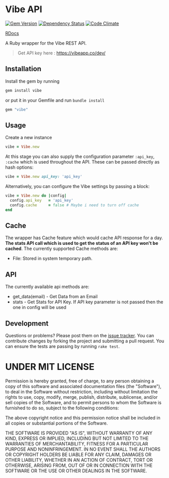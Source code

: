 Vibe API
========
[![Gem Version](https://badge.fury.io/rb/vibe.png)][gem]
[![Dependency Status](https://gemnasium.com/amalfra/vibe.png)][gemnasium]
[![Code Climate](https://codeclimate.com/github/amalfra/vibe.png)][codeclimate]

[gem]: http://badge.fury.io/rb/vibe
[gemnasium]: https://gemnasium.com/amalfra/vibe
[codeclimate]: https://codeclimate.com/github/amalfra/vibe

[RDocs](http://rubydoc.info/github/amalfra/vibe/master/frames)

A Ruby wrapper for the Vibe REST API.

> Get API key here : https://vibeapp.co/dev/

## Installation

Install the gem by running

```ruby
gem install vibe
```

or put it in your Gemfile and run `bundle install`

```ruby
gem "vibe"
```

## Usage

Create a new instance

```ruby
vibe = Vibe.new
```

At this stage you can also supply the configuration parameter `:api_key`, `:cache` which is used throughout the API. These can be passed directly as hash options:

```ruby
vibe = Vibe.new api_key: 'api_key'
```

Alternatively, you can configure the Vibe settings by passing a block:

```ruby
vibe = Vibe.new do |config|
  config.api_key   = 'api_key'
  config.cache     = false # Maybe i need to turn off cache
end
```

## Cache

The wrapper has Cache feature which would cache API response for a day. **The stats API call which is used to get the status of an API key won't be cached**. The currently supported Cache methods are:
 * File: Stored in system temporary path.

## API

The currently available api methods are:
 * get_data(email) - Get Data from an Email
 * stats           - Get Stats for API Key. If API key parameter is not
                     passed then the one in config will be used


## Development

Questions or problems? Please post them on the [issue tracker](https://github.com/amalfra/vibe/issues). You can contribute changes by forking the project and submitting a pull request. You can ensure the tests are passing by running `rake test`.


UNDER MIT LICENSE
=================

Permission is hereby granted, free of charge, to any person obtaining a copy of this software and associated documentation files (the "Software"), to deal in the Software without restriction, including without limitation the rights to use, copy, modify, merge, publish, distribute, sublicense, and/or sell copies of the Software, and to permit persons to whom the Software is furnished to do so, subject to the following conditions:

The above copyright notice and this permission notice shall be included in all copies or substantial portions of the Software.

THE SOFTWARE IS PROVIDED "AS IS", WITHOUT WARRANTY OF ANY KIND, EXPRESS OR IMPLIED, INCLUDING BUT NOT LIMITED TO THE WARRANTIES OF MERCHANTABILITY, FITNESS FOR A PARTICULAR PURPOSE AND NONINFRINGEMENT. IN NO EVENT SHALL THE AUTHORS OR COPYRIGHT HOLDERS BE LIABLE FOR ANY CLAIM, DAMAGES OR OTHER LIABILITY, WHETHER IN AN ACTION OF CONTRACT, TORT OR OTHERWISE, ARISING FROM, OUT OF OR IN CONNECTION WITH THE SOFTWARE OR THE USE OR OTHER DEALINGS IN THE SOFTWARE.
